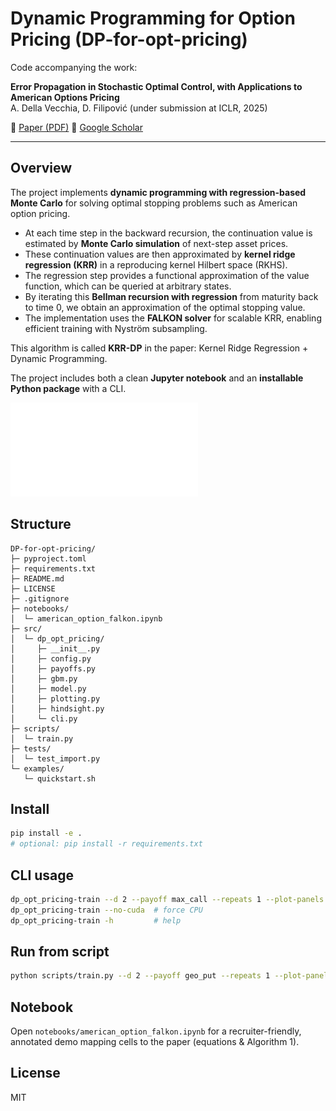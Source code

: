 
# Dynamic Programming for Option Pricing (DP-for-opt-pricing)

Code accompanying the work:

**Error Propagation in Stochastic Optimal Control, with Applications to American Options Pricing**  
A. Della Vecchia, D. Filipović (under submission at ICLR, 2025)

📄 [Paper (PDF)](docs/DellaVecchia_error.pdf)
🔗 [Google Scholar](https://scholar.google.it/citations?view_op=view_citation&hl=it&user=aaeUheEAAAAJ&citation_for_view=aaeUheEAAAAJ:zYLM7Y9cAGgC)


---

## Overview
The project implements **dynamic programming with regression-based Monte Carlo** for solving optimal stopping problems such as American option pricing.

- At each time step in the backward recursion, the continuation value is estimated by **Monte Carlo simulation** of next-step asset prices.
- These continuation values are then approximated by **kernel ridge regression (KRR)** in a reproducing kernel Hilbert space (RKHS).
- The regression step provides a functional approximation of the value function, which can be queried at arbitrary states.
- By iterating this **Bellman recursion with regression** from maturity back to time 0, we obtain an approximation of the optimal stopping value.
- The implementation uses the **FALKON solver** for scalable KRR, enabling efficient training with Nyström subsampling.

This algorithm is called **KRR-DP** in the paper: Kernel Ridge Regression + Dynamic Programming.

The project includes both a clean **Jupyter notebook** and an **installable Python package** with a CLI.


![Value function surface](docs/put.pdf)

## Structure
```
DP-for-opt-pricing/
├─ pyproject.toml
├─ requirements.txt
├─ README.md
├─ LICENSE
├─ .gitignore
├─ notebooks/
│  └─ american_option_falkon.ipynb
├─ src/
│  └─ dp_opt_pricing/
│     ├─ __init__.py
│     ├─ config.py
│     ├─ payoffs.py
│     ├─ gbm.py
│     ├─ model.py
│     ├─ plotting.py
│     ├─ hindsight.py
│     └─ cli.py
├─ scripts/
│  └─ train.py
├─ tests/
│  └─ test_import.py
└─ examples/
   └─ quickstart.sh
```

## Install
```bash
pip install -e .
# optional: pip install -r requirements.txt
```

## CLI usage
```bash
dp_opt_pricing-train --d 2 --payoff max_call --repeats 1 --plot-panels
dp_opt_pricing-train --no-cuda  # force CPU
dp_opt_pricing-train -h         # help
```

## Run from script
```bash
python scripts/train.py --d 2 --payoff geo_put --repeats 1 --plot-panels
```

## Notebook
Open `notebooks/american_option_falkon.ipynb` for a recruiter-friendly, annotated demo mapping cells to the paper (equations & Algorithm 1).

## License
MIT
